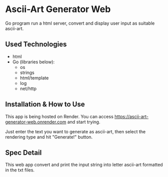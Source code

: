 # Ascii-Art Generator Web

Go program run a html server, convert and display user input as suitable ascii-art.

## Used Technologies

- html
- Go (libraries below):
	- os
	- strings
	- html/template
	- log
	- net/http

## Installation & How to Use

This app is being hosted on Render. You can access https://ascii-art-generator-web.onrender.com and start trying.

Just enter the text you want to generate as ascii-art, then select the rendering type and hit "Generate!" button.

## Spec Detail

This web app convert and print the input string into letter ascii-art formatted in the txt files.